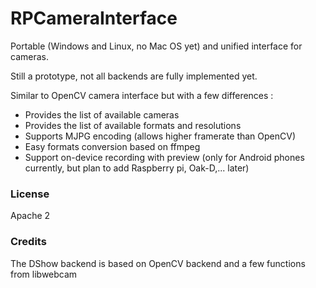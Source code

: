 # RPCameraInterface

Portable (Windows and Linux, no Mac OS yet) and unified interface for cameras.

Still a prototype, not all backends are fully implemented yet.

Similar to OpenCV camera interface but with a few differences :
* Provides the list of available cameras
* Provides the list of available formats and resolutions
* Supports MJPG encoding (allows higher framerate than OpenCV)
* Easy formats conversion based on ffmpeg
* Support on-device recording with preview (only for Android phones currently, but plan to add Raspberry pi, Oak-D,... later)

### License
Apache 2

### Credits
The DShow backend is based on OpenCV backend and a few functions from libwebcam
